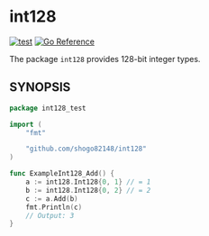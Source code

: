 # int128

[![test](https://github.com/shogo82148/int128/actions/workflows/test.yml/badge.svg)](https://github.com/shogo82148/int128/actions/workflows/test.yml)
[![Go Reference](https://pkg.go.dev/badge/github.com/shogo82148/int128.svg)](https://pkg.go.dev/github.com/shogo82148/int128)

The package `int128` provides 128-bit integer types.

## SYNOPSIS

```go
package int128_test

import (
	"fmt"

	"github.com/shogo82148/int128"
)

func ExampleInt128_Add() {
	a := int128.Int128{0, 1} // = 1
	b := int128.Int128{0, 2} // = 2
	c := a.Add(b)
	fmt.Println(c)
	// Output: 3
}
```
